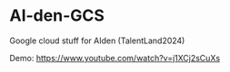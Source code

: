 # AI-den-GCS

Google cloud stuff for AIden (TalentLand2024)

Demo: https://www.youtube.com/watch?v=j1XCj2sCuXs
